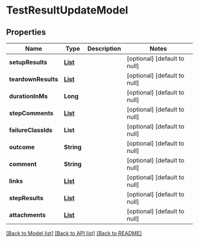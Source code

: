# TestResultUpdateModel
## Properties

| Name | Type | Description | Notes |
|------------ | ------------- | ------------- | -------------|
| **setupResults** | [**List**](AttachmentPutModelAutoTestStepResultsModel.md) |  | [optional] [default to null] |
| **teardownResults** | [**List**](AttachmentPutModelAutoTestStepResultsModel.md) |  | [optional] [default to null] |
| **durationInMs** | **Long** |  | [optional] [default to null] |
| **stepComments** | [**List**](TestResultStepCommentPutModel.md) |  | [optional] [default to null] |
| **failureClassIds** | **List** |  | [optional] [default to null] |
| **outcome** | **String** |  | [optional] [default to null] |
| **comment** | **String** |  | [optional] [default to null] |
| **links** | [**List**](LinkModel.md) |  | [optional] [default to null] |
| **stepResults** | [**List**](StepResultModel.md) |  | [optional] [default to null] |
| **attachments** | [**List**](AttachmentPutModel.md) |  | [optional] [default to null] |

[[Back to Model list]](../README.md#documentation-for-models) [[Back to API list]](../README.md#documentation-for-api-endpoints) [[Back to README]](../README.md)

